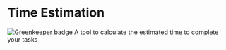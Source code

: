 # Time Estimation

[![Greenkeeper badge](https://badges.greenkeeper.io/tomlutzenberger/time-estimation.svg)](https://greenkeeper.io/)
A tool to calculate the estimated time to complete your tasks
